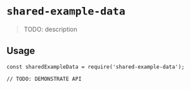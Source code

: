 # `shared-example-data`

> TODO: description

## Usage

```
const sharedExampleData = require('shared-example-data');

// TODO: DEMONSTRATE API
```
